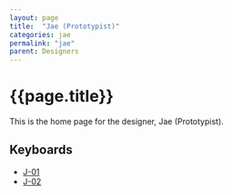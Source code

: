 ```yaml
---
layout: page
title:  "Jae (Prototypist)"
categories: jae
permalink: "jae"
parent: Designers
---
```

# {{page.title}}

This is the home page for the designer, Jae (Prototypist).

## Keyboards

- [J-01](/jae/j-01)
- [J-02](/jae/j-02)
